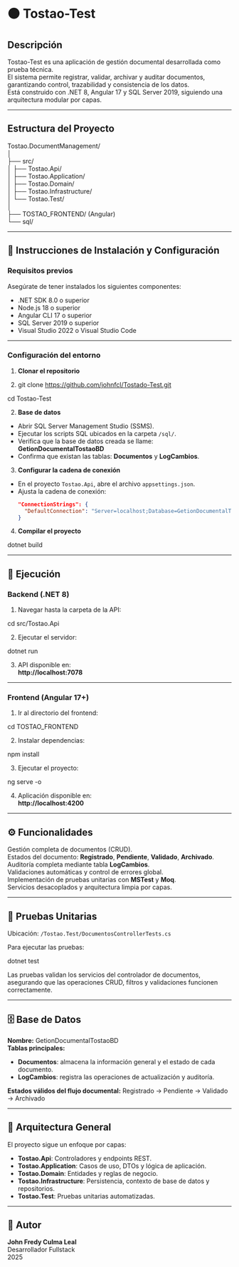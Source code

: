 # 🟤 Tostao-Test

## Descripción
Tostao-Test es una aplicación de gestión documental desarrollada como prueba técnica.  
El sistema permite registrar, validar, archivar y auditar documentos, garantizando control, trazabilidad y consistencia de los datos.  
Está construido con .NET 8, Angular 17 y SQL Server 2019, siguiendo una arquitectura modular por capas.

---

## Estructura del Proyecto
Tostao.DocumentManagement/  
│  
├── src/  
│   ├── Tostao.Api/  
│   ├── Tostao.Application/  
│   ├── Tostao.Domain/  
│   ├── Tostao.Infrastructure/  
│   └── Tostao.Test/  
│  
├── TOSTAO_FRONTEND/ (Angular)  
└── sql/  

---

## 🧩 Instrucciones de Instalación y Configuración

### Requisitos previos
Asegúrate de tener instalados los siguientes componentes:
- .NET SDK 8.0 o superior  
- Node.js 18 o superior  
- Angular CLI 17 o superior  
- SQL Server 2019 o superior  
- Visual Studio 2022 o Visual Studio Code  

---

### Configuración del entorno

1. **Clonar el repositorio**

2.  git clone https://github.com/johnfcl/Tostado-Test.git

cd Tostao-Test


2. **Base de datos**
- Abrir SQL Server Management Studio (SSMS).
- Ejecutar los scripts SQL ubicados en la carpeta `/sql/`.
- Verifica que la base de datos creada se llame:  
  **GetionDocumentalTostaoBD**
- Confirma que existan las tablas: **Documentos** y **LogCambios**.

3. **Configurar la cadena de conexión**
- En el proyecto `Tostao.Api`, abre el archivo `appsettings.json`.
- Ajusta la cadena de conexión:
  ```json
  "ConnectionStrings": {
    "DefaultConnection": "Server=localhost;Database=GetionDocumentalTostaoBD;Trusted_Connection=True;TrustServerCertificate=True;"
  }
  ```

4. **Compilar el proyecto**


dotnet build


---

## 🚀 Ejecución

### Backend (.NET 8)
1. Navegar hasta la carpeta de la API:


cd src/Tostao.Api

2. Ejecutar el servidor:

dotnet run

3. API disponible en:  
**http://localhost:7078**

---

### Frontend (Angular 17+)
1. Ir al directorio del frontend:


cd TOSTAO_FRONTEND

2. Instalar dependencias:


npm install

3. Ejecutar el proyecto:


ng serve -o

4. Aplicación disponible en:  
**http://localhost:4200**

---

## ⚙️ Funcionalidades
Gestión completa de documentos (CRUD).  
Estados del documento: **Registrado**, **Pendiente**, **Validado**, **Archivado**.  
Auditoría completa mediante tabla **LogCambios**.  
Validaciones automáticas y control de errores global.  
Implementación de pruebas unitarias con **MSTest** y **Moq**.  
Servicios desacoplados y arquitectura limpia por capas.

---

## 🧪 Pruebas Unitarias
Ubicación: `/Tostao.Test/DocumentosControllerTests.cs`

Para ejecutar las pruebas:


dotnet test


Las pruebas validan los servicios del controlador de documentos, asegurando que las operaciones CRUD, filtros y validaciones funcionen correctamente.

---

## 🗄️ Base de Datos
**Nombre:** GetionDocumentalTostaoBD  
**Tablas principales:**
- **Documentos**: almacena la información general y el estado de cada documento.  
- **LogCambios**: registra las operaciones de actualización y auditoría.

**Estados válidos del flujo documental:**
Registrado → Pendiente → Validado → Archivado

---

## 🧠 Arquitectura General
El proyecto sigue un enfoque por capas:  
- **Tostao.Api**: Controladores y endpoints REST.  
- **Tostao.Application**: Casos de uso, DTOs y lógica de aplicación.  
- **Tostao.Domain**: Entidades y reglas de negocio.  
- **Tostao.Infrastructure**: Persistencia, contexto de base de datos y repositorios.  
- **Tostao.Test**: Pruebas unitarias automatizadas.

---

## 👤 Autor
**John Fredy Culma Leal**  
Desarrollador Fullstack  
2025
